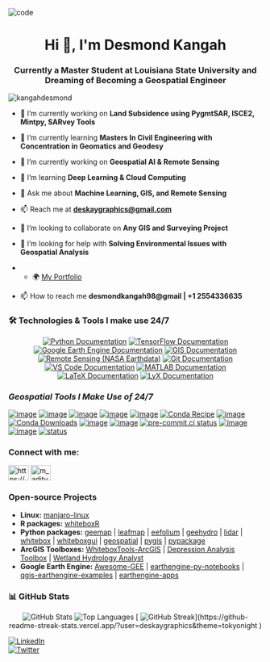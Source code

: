 ![code](https://camo.githubusercontent.com/a40a195314b3b122a09dca0b933c701d8ea24f67427c3953cf313ee297621f5a/68747470733a2f2f6d656469612e6c6963646e2e636f6d2f646d732f696d6167652f76322f44353631324151474f6d77664945356d6c57412f61727469636c652d636f7665725f696d6167652d736872696e6b5f3732305f313238302f61727469636c652d636f7665725f696d6167652d736872696e6b5f3732305f313238302f302f313637343631373934373232383f653d3231343734383336343726763d6265746126743d4c2d4a314546494a7a6c4658612d326275354b2d53714f54305058594161505a6758786e706e656f463055)

<h1 align="center">Hi 👋, I'm Desmond Kangah</h1>
<h3 align="center">Currently a Master Student at Louisiana State University and Dreaming of Becoming a Geospatial Engineer</h3>

<p align="left"> <img src="https://komarev.com/ghpvc/?username=deskaygraphics&label=Profile%20views&color=0e75b6&style=flat" alt="kangahdesmond" /> </p>

- 🔭 I’m currently working on **Land Subsidence using PygmtSAR, ISCE2, Mintpy, SARvey Tools**

- 🌱 I’m currently learning **Masters In Civil Engineering with Concentration in Geomatics  and Geodesy**
- 🔭 I’m currently working on **Geospatial AI & Remote Sensing**
- 🌱 I’m learning **Deep Learning & Cloud Computing**
- 💬 Ask me about **Machine Learning, GIS, and Remote Sensing**
- 📫 Reach me at **deskaygraphics@gmail.com**

- 👯 I’m looking to collaborate on **Any GIS and Surveying Project**

- 🤝 I’m looking for help with **Solving Environmental Issues with Geospatial Analysis**
- - 🌍 [My Portfolio](https://yourwebsite.com)  

- 📫 How to reach me **desmondkangah98@gmail | +1 2554336635**
 

### 🛠️ Technologies & Tools I make use 24/7 

<p align="center">
  <a href="https://www.python.org/doc/"><img src="https://img.shields.io/badge/Python-3776AB?style=for-the-badge&logo=python&logoColor=white" alt="Python Documentation" /></a>
  <a href="https://www.tensorflow.org/"><img src="https://img.shields.io/badge/TensorFlow-FF6F00?style=for-the-badge&logo=tensorflow&logoColor=white" alt="TensorFlow Documentation" /></a>
  <a href="https://developers.google.com/earth-engine/"><img src="https://img.shields.io/badge/Google%20Earth%20Engine-4285F4?style=for-the-badge&logo=google&logoColor=white" alt="Google Earth Engine Documentation" /></a>
  <a href="https://pro.arcgis.com/en/pro-app/latest/help/main/welcome-to-the-arcgis-pro-help.htm"><img src="https://img.shields.io/badge/GIS-1E88E5?style=for-the-badge&logo=esri&logoColor=white" alt="GIS Documentation" /></a>
  <a href="https://earthdata.nasa.gov/"><img src="https://img.shields.io/badge/Remote%20Sensing-FF0000?style=for-the-badge&logo=nasa&logoColor=white" alt="Remote Sensing (NASA Earthdata)" /></a>
  <a href="https://git-scm.com/doc"><img src="https://img.shields.io/badge/Git-F05032?style=for-the-badge&logo=git&logoColor=white" alt="Git Documentation" /></a>
  <a href="https://code.visualstudio.com/docs"><img src="https://img.shields.io/badge/VS%20Code-007ACC?style=for-the-badge&logo=visual-studio-code&logoColor=white" alt="VS Code Documentation" /></a>
  <a href="https://www.mathworks.com/help/matlab/"><img src="https://img.shields.io/badge/MATLAB-0076A8?style=for-the-badge&logo=mathworks&logoColor=white" alt="MATLAB Documentation" /></a>
  <a href="https://www.latex-project.org/help/documentation/"><img src="https://img.shields.io/badge/LaTeX-008080?style=for-the-badge&logo=latex&logoColor=white" alt="LaTeX Documentation" /></a>
  <a href="https://wiki.lyx.org/Documentation/Tutorials"><img src="https://img.shields.io/badge/LyX-4E4E4E?style=for-the-badge&logo=lyx&logoColor=white" alt="LyX Documentation" /></a>
</p>




  ### ***Geospatial Tools I Make Use of 24/7***
  [![image](https://studiolab.sagemaker.aws/studiolab.svg)](https://studiolab.sagemaker.aws/import/github/opengeos/leafmap/blob/master/examples/notebooks/00_key_features.ipynb)
[![image](https://colab.research.google.com/assets/colab-badge.svg)](https://colab.research.google.com/github/opengeos/leafmap/blob/master)
[![image](https://mybinder.org/badge_logo.svg)](https://mybinder.org/v2/gh/opengeos/leafmap/HEAD)
[![image](https://img.shields.io/pypi/v/leafmap.svg)](https://pypi.python.org/pypi/leafmap)
[![image](https://static.pepy.tech/badge/leafmap)](https://pepy.tech/project/leafmap)
[![Conda Recipe](https://img.shields.io/badge/recipe-leafmap-green.svg)](https://github.com/conda-forge/leafmap-feedstock)
[![image](https://img.shields.io/conda/vn/conda-forge/leafmap.svg)](https://anaconda.org/conda-forge/leafmap)
[![Conda Downloads](https://img.shields.io/conda/dn/conda-forge/leafmap.svg)](https://anaconda.org/conda-forge/leafmap)
[![image](https://github.com/opengeos/leafmap/workflows/docs/badge.svg)](https://leafmap.org)
[![image](https://github.com/opengeos/leafmap/workflows/Linux%20build/badge.svg)](https://github.com/opengeos/leafmap/actions)
[![pre-commit.ci status](https://results.pre-commit.ci/badge/github/opengeos/leafmap/master.svg)](https://results.pre-commit.ci/latest/github/opengeos/leafmap/master)
[![image](https://img.shields.io/badge/License-MIT-yellow.svg)](https://opensource.org/licenses/MIT)
[![image](https://img.shields.io/badge/YouTube-Channel-red)](https://youtube.com/@giswqs)
[![status](https://joss.theoj.org/papers/10.21105/joss.03414/status.svg)](https://doi.org/10.21105/joss.03414)

<h3 align="left">Connect with me:</h3>
<p align="left">
<a href="https://www.linkedin.com/in/desmond-kangah-629b9a27b/" target="_blank"><img align="center" src="https://raw.githubusercontent.com/rahuldkjain/github-profile-readme-generator/master/src/images/icons/Social/linked-in-alt.svg" alt="https://www.linkedin.com/in/desmond-kangah-629b9a27b/" height="30" width="40" /></a>
<a href="https://www.youtube.com/@kangahacademictutors7154" target="blank"><img align="center" src="https://raw.githubusercontent.com/rahuldkjain/github-profile-readme-generator/master/src/images/icons/Social/youtube.svg" alt="m_aditya_jaiswal" height="30" width="40" /></a>
</p>

### Open-source Projects

- **Linux:** [manjaro-linux](https://github.com/giswqs/manjaro-linux)
- **R packages:** [whiteboxR](https://github.com/giswqs/whiteboxR)
- **Python packages:** [geemap](https://github.com/giswqs/geemap) | [leafmap](https://github.com/giswqs/leafmap) | [eefolium](https://github.com/giswqs/eefolium) | [geehydro](https://github.com/giswqs/geehydro) | [lidar](https://github.com/giswqs/lidar) | [whitebox](https://github.com/giswqs/whitebox) | [whiteboxgui](https://github.com/giswqs/whiteboxgui) | [geospatial](https://github.com/giswqs/geospatial) | [pygis](https://github.com/giswqs/pygis) | [pypackage](https://github.com/giswqs/pypackage)
- **ArcGIS Toolboxes:** [WhiteboxTools-ArcGIS](https://github.com/giswqs/WhiteboxTools-ArcGIS) | [Depression Analysis Toolbox](https://github.com/giswqs/Depression-Analysis-Toolbox) | [Wetland Hydrology Analyst](https://github.com/giswqs/Wetland-Hydrology-Analyst-Toolbox)
- **Google Earth Engine:** [Awesome-GEE](https://github.com/giswqs/Awesome-GEE) | [earthengine-py-notebooks](https://github.com/giswqs/earthengine-py-notebooks) | [qgis-earthengine-examples](https://github.com/giswqs/qgis-earthengine-examples) | [earthengine-apps](https://github.com/giswqs/earthengine-apps)


### 📊 GitHub Stats  

<p align="center">
  <img src="https://github-readme-stats.vercel.app/api?username=deskaygraphics&show_icons=true&theme=tokyonight" alt="GitHub Stats" />
  <img src="https://github-readme-stats.vercel.app/api/top-langs/?username=deskaygraphics&layout=compact&theme=tokyonight" alt="Top Languages" />
[  <img src="https://github-readme-streak-stats.herokuapp.com/?user=deskaygraphics&theme=tokyonight" alt="GitHub Streak" />](https://github-readme-streak-stats.vercel.app/?user=deskaygraphics&theme=tokyonight
)
</p>


[![LinkedIn](https://img.shields.io/badge/LinkedIn-0077B5?style=for-the-badge&logo=linkedin&logoColor=white)](https://linkedin.com/in/YOUR_LINKEDIN)  
[![Twitter](https://img.shields.io/badge/Twitter-1DA1F2?style=for-the-badge&logo=twitter&logoColor=white)](https://twitter.com/YOUR_TWITTER)

